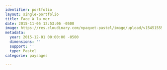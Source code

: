 ```yaml
---
identifier: portfolio
layout: single-portfolio
title: Face à la mer
date: 2015-11-05 12:53:06 -0500
image: https://res.cloudinary.com/npaquet-pastel/image/upload/v1545155595/DSC04928.jpg
metadata:
  year: 2015-12-01 00:00:00 -0500
  dimensions: ''
  support: ''
  type: Pastel
categorie: paysages

---
```

